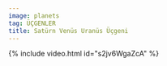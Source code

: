 ```yaml
---
image: planets
tag: ÜÇGENLER
title: Satürn Venüs Uranüs Üçgeni
---
```


{% include video.html id="s2jv6WgaZcA" %}

